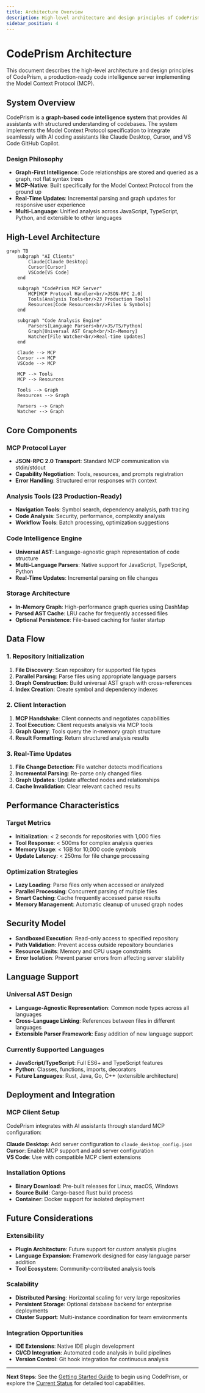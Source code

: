 ```yaml
---
title: Architecture Overview
description: High-level architecture and design principles of CodePrism code intelligence server
sidebar_position: 4
---
```


# CodePrism Architecture

This document describes the high-level architecture and design principles of CodePrism, a production-ready code intelligence server implementing the Model Context Protocol (MCP).

## System Overview

CodePrism is a **graph-based code intelligence system** that provides AI assistants with structured understanding of codebases. The system implements the Model Context Protocol specification to integrate seamlessly with AI coding assistants like Claude Desktop, Cursor, and VS Code GitHub Copilot.

### Design Philosophy

- **Graph-First Intelligence**: Code relationships are stored and queried as a graph, not flat syntax trees
- **MCP-Native**: Built specifically for the Model Context Protocol from the ground up  
- **Real-Time Updates**: Incremental parsing and graph updates for responsive user experience
- **Multi-Language**: Unified analysis across JavaScript, TypeScript, Python, and extensible to other languages

## High-Level Architecture

```mermaid
graph TB
    subgraph "AI Clients"
        Claude[Claude Desktop]
        Cursor[Cursor]
        VSCode[VS Code]
    end
    
    subgraph "CodePrism MCP Server"
        MCP[MCP Protocol Handler<br/>JSON-RPC 2.0]
        Tools[Analysis Tools<br/>23 Production Tools]
        Resources[Code Resources<br/>Files & Symbols]
    end
    
    subgraph "Code Analysis Engine"
        Parsers[Language Parsers<br/>JS/TS/Python]
        Graph[Universal AST Graph<br/>In-Memory]
        Watcher[File Watcher<br/>Real-time Updates]
    end
    
    Claude --> MCP
    Cursor --> MCP
    VSCode --> MCP
    
    MCP --> Tools
    MCP --> Resources
    
    Tools --> Graph
    Resources --> Graph
    
    Parsers --> Graph
    Watcher --> Graph
```

## Core Components

### MCP Protocol Layer
- **JSON-RPC 2.0 Transport**: Standard MCP communication via stdin/stdout
- **Capability Negotiation**: Tools, resources, and prompts registration
- **Error Handling**: Structured error responses with context

### Analysis Tools (23 Production-Ready)
- **Navigation Tools**: Symbol search, dependency analysis, path tracing
- **Code Analysis**: Security, performance, complexity analysis
- **Workflow Tools**: Batch processing, optimization suggestions

### Code Intelligence Engine
- **Universal AST**: Language-agnostic graph representation of code structure
- **Multi-Language Parsers**: Native support for JavaScript, TypeScript, Python
- **Real-Time Updates**: Incremental parsing on file changes

### Storage Architecture
- **In-Memory Graph**: High-performance graph queries using DashMap
- **Parsed AST Cache**: LRU cache for frequently accessed files
- **Optional Persistence**: File-based caching for faster startup

## Data Flow

### 1. Repository Initialization
1. **File Discovery**: Scan repository for supported file types
2. **Parallel Parsing**: Parse files using appropriate language parsers  
3. **Graph Construction**: Build universal AST graph with cross-references
4. **Index Creation**: Create symbol and dependency indexes

### 2. Client Interaction
1. **MCP Handshake**: Client connects and negotiates capabilities
2. **Tool Execution**: Client requests analysis via MCP tools
3. **Graph Query**: Tools query the in-memory graph structure
4. **Result Formatting**: Return structured analysis results

### 3. Real-Time Updates
1. **File Change Detection**: File watcher detects modifications
2. **Incremental Parsing**: Re-parse only changed files
3. **Graph Updates**: Update affected nodes and relationships
4. **Cache Invalidation**: Clear relevant cached results

## Performance Characteristics

### Target Metrics
- **Initialization**: < 2 seconds for repositories with 1,000 files
- **Tool Response**: < 500ms for complex analysis queries
- **Memory Usage**: < 1GB for 10,000 code symbols
- **Update Latency**: < 250ms for file change processing

### Optimization Strategies
- **Lazy Loading**: Parse files only when accessed or analyzed
- **Parallel Processing**: Concurrent parsing of multiple files
- **Smart Caching**: Cache frequently accessed parse results
- **Memory Management**: Automatic cleanup of unused graph nodes

## Security Model

- **Sandboxed Execution**: Read-only access to specified repository
- **Path Validation**: Prevent access outside repository boundaries
- **Resource Limits**: Memory and CPU usage constraints
- **Error Isolation**: Prevent parser errors from affecting server stability

## Language Support

### Universal AST Design
- **Language-Agnostic Representation**: Common node types across all languages
- **Cross-Language Linking**: References between files in different languages
- **Extensible Parser Framework**: Easy addition of new language support

### Currently Supported Languages
- **JavaScript/TypeScript**: Full ES6+ and TypeScript features
- **Python**: Classes, functions, imports, decorators
- **Future Languages**: Rust, Java, Go, C++ (extensible architecture)

## Deployment and Integration

### MCP Client Setup
CodePrism integrates with AI assistants through standard MCP configuration:

**Claude Desktop**: Add server configuration to `claude_desktop_config.json`
**Cursor**: Enable MCP support and add server configuration  
**VS Code**: Use with compatible MCP client extensions

### Installation Options
- **Binary Download**: Pre-built releases for Linux, macOS, Windows
- **Source Build**: Cargo-based Rust build process
- **Container**: Docker support for isolated deployment

## Future Considerations

### Extensibility
- **Plugin Architecture**: Future support for custom analysis plugins
- **Language Expansion**: Framework designed for easy language parser addition  
- **Tool Ecosystem**: Community-contributed analysis tools

### Scalability
- **Distributed Parsing**: Horizontal scaling for very large repositories
- **Persistent Storage**: Optional database backend for enterprise deployments
- **Cluster Support**: Multi-instance coordination for team environments

### Integration Opportunities
- **IDE Extensions**: Native IDE plugin development
- **CI/CD Integration**: Automated code analysis in build pipelines
- **Version Control**: Git hook integration for continuous analysis

---

**Next Steps**: See the [Getting Started Guide](../getting-started/installation) to begin using CodePrism, or explore the [Current Status](current-status) for detailed tool capabilities. 